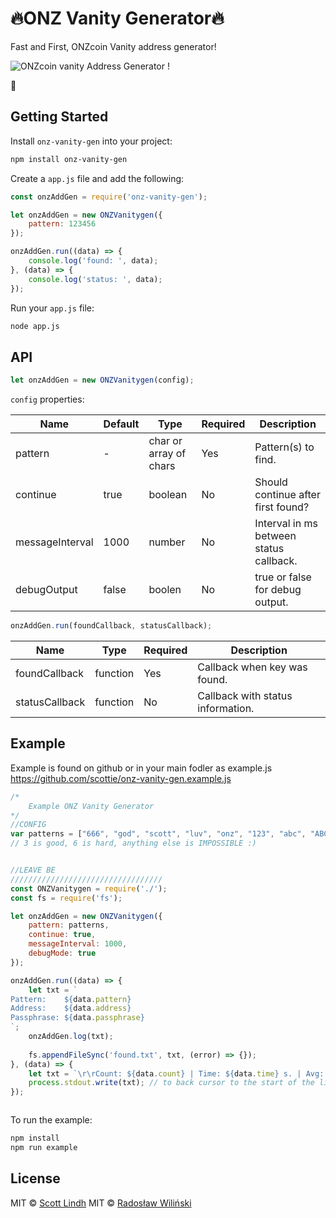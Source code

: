 :fire:ONZ Vanity Generator:fire:
===================

Fast and First, ONZcoin Vanity address generator!

![ONZcoin vanity Address Generator !](https://i.imgur.com/JMUjg4g.png)

:clap:


Getting Started
---------------

Install `onz-vanity-gen` into your project:

```bash
npm install onz-vanity-gen
```

Create a `app.js` file and add the following:

```js
const onzAddGen = require('onz-vanity-gen');

let onzAddGen = new ONZVanitygen({
    pattern: 123456
});

onzAddGen.run((data) => {
    console.log('found: ', data);
}, (data) => {
    console.log('status: ', data);
});
```
Run your `app.js` file:

```bash
node app.js
```

API
---

```js
let onzAddGen = new ONZVanitygen(config);
```

`config` properties:

Name            | Default | Type                       | Required | Description
----------------|---------|----------------------------|----------|------------
pattern         | -       | char or array of chars     | Yes      | Pattern(s) to find.
continue        | true    | boolean                    | No       | Should continue after first found?
messageInterval | 1000    | number                     | No       | Interval in ms between status callback.
debugOutput     | false   | boolen                     | No       | true or false for debug output.

```js
onzAddGen.run(foundCallback, statusCallback);
```

Name           | Type     | Required | Description
---------------|----------|----------|------------
foundCallback  | function | Yes      | Callback when key was found.
statusCallback | function | No       | Callback with status information.

Example
-------

Example is found on github or in your main fodler as example.js
https://github.com/scottie/onz-vanity-gen.example.js

```js
/*
    Example ONZ Vanity Generator
*/
//CONFIG
var patterns = ["666", "god", "scott", "luv", "onz", "123", "abc", "ABC", "GOD", "SCOTT", "LuV", "0nZ"];
// 3 is good, 6 is hard, anything else is IMPOSSIBLE :)


//LEAVE BE
//////////////////////////////////
const ONZVanitygen = require('./');
const fs = require('fs');

let onzAddGen = new ONZVanitygen({
    pattern: patterns,
    continue: true,
    messageInterval: 1000,
    debugMode: true
});

onzAddGen.run((data) => {
    let txt = `
Pattern:    ${data.pattern}
Address:    ${data.address}
Passphrase: ${data.passphrase}
`;
    onzAddGen.log(txt);
 
    fs.appendFileSync('found.txt', txt, (error) => {});
}, (data) => {
    let txt = `\r\rCount: ${data.count} | Time: ${data.time} s. | Avg: ${data.avg} keys/s | Found: ${data.foundCount}`;
    process.stdout.write(txt); // to back cursor to the start of the line (in console.log doesn't work)
});



```

To run the example:
```bash
npm install
npm run example
```


License
-------

MIT © [Scott Lindh](https://github.com/scottie)
MIT © [Radosław Wiliński](https://github.com/rwilinski)